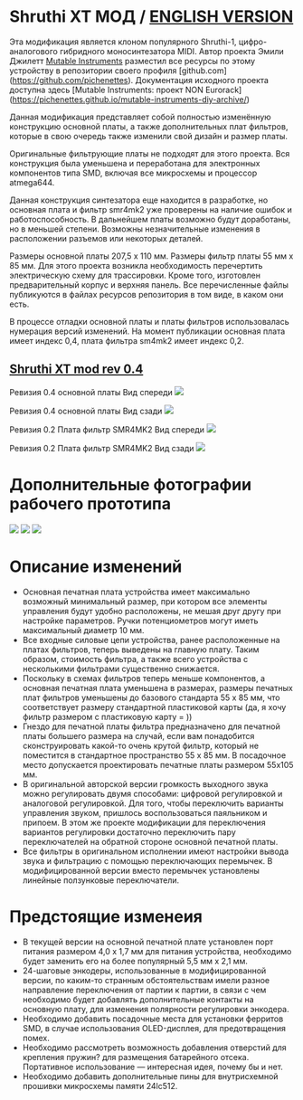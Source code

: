 # Shruthi XT МОД /  [ENGLISH VERSION](https://github.com/ibizafm0/shruthi_xt_mod/blob/main/README.md)

Эта модификация является клоном популярного Shruthi-1, цифро-аналогового гибридного моносинтезатора MIDI. Автор проекта Эмили Джилетт [Mutable Instruments](https://pichenettes.github.io/mutable-instruments-documentation/) разместил все ресурсы по этому устройству в репозитории своего профиля [github.com] (https://github.com/pichenettes). Документация исходного проекта доступна здесь [Mutable Instruments: проект NON Eurorack] (https://pichenettes.github.io/mutable-instruments-diy-archive/)

Данная модификация представляет собой полностью изменённую конструкцию основной платы, а также дополнительных плат фильтров, которые в свою очередь также изменили свой дизайн и размер платы.

Оригинальные фильтрующие платы не подходят для этого проекта. Вся конструкция была уменьшена и переработана для электронных компонентов типа SMD, включая все микросхемы и процессор atmega644.

Данная конструкция синтезатора еще находится в разработке, но основная плата и фильтр smr4mk2 уже проверены на наличие ошибок и работоспособность. В дальнейшем платы возможно будут доработаны, но в меньшей степени. Возможны незначительные изменения в расположении разъемов или некоторых деталей.

Размеры основной платы 207,5 x 110 мм. Размеры фильтр платы 55 мм х 85 мм.
Для этого проекта возникла необходимость перечертить электрическую схему для трассировки. Кроме того, изготовлен предварительный корпус и верхняя панель.
Все перечисленные файлы публикуются в файлах ресурсов репозитория в том виде, в каком они есть.

В процессе отладки основной платы и платы фильтров использовалась нумерация версий изменений. На момент публикации основная плата имеет индекс 0,4, плата фильтра sm4mk2 имеет индекс 0,2.

## [Shruthi XT mod rev 0.4](https://github.com/ibizafm0/shruthi_xt_mod)  
Ревизия 0.4 основной платы
Вид спереди
[![](https://github.com/ibizafm0/shruthi_xt_mod/blob/main/shruthixtmod/mb_shrt_xt_rev0_4_img001.jpg)](https://github.com/ibizafm0/shruthi_xt_mod/blob/main/shruthixtmod/mb_shrt_xt_rev0_4_img001.jpg)

Ревизия 0.4 основной платы
Вид сзади
[![](https://github.com/ibizafm0/shruthi_xt_mod/blob/main/shruthixtmod/mb_shrt_xt_rev0_4_img003.jpg)](https://github.com/ibizafm0/shruthi_xt_mod/blob/main/shruthixtmod/mb_shrt_xt_rev0_4_img003.jpg)

Ревизия 0.2 Плата фильтр SMR4MK2
Вид спереди 
[![](https://github.com/ibizafm0/shruthi_xt_mod/blob/main/shruthixtmod/flt_shrt_xt_rev0_2_img001.jpg)](https://github.com/ibizafm0/shruthi_xt_mod/blob/main/shruthixtmod/flt_shrt_xt_rev0_2_img001.jpg)

Ревизия 0.2 Плата фильтр SMR4MK2
Вид сзади
[![](https://github.com/ibizafm0/shruthi_xt_mod/blob/main/shruthixtmod/flt_shrt_xt_rev0_2_img002.jpg)](https://github.com/ibizafm0/shruthi_xt_mod/blob/main/shruthixtmod/flt_shrt_xt_rev0_2_img002.jpg)

Дополнительные фотографии рабочего прототипа
========

[![](https://github.com/ibizafm0/shruthi_xt_mod/blob/main/shruthixtmod/photo_m001.jpg)](https://github.com/ibizafm0/shruthi_xt_mod/blob/main/shruthixtmod/photo_m001.jpg)
[![](https://github.com/ibizafm0/shruthi_xt_mod/blob/main/shruthixtmod/photo_m002.jpg)](https://github.com/ibizafm0/shruthi_xt_mod/blob/main/shruthixtmod/photo_m002.jpg)
[![](https://github.com/ibizafm0/shruthi_xt_mod/blob/main/shruthixtmod/photo_m003.jpg)](https://github.com/ibizafm0/shruthi_xt_mod/blob/main/shruthixtmod/photo_m003.jpg)


Описание изменений
========

- Основная печатная плата устройства имеет максимально возможный минимальный размер, при котором все элементы управления будут удобно расположены, не мешая друг другу при настройке параметров. Ручки потенциометров могут иметь максимальный диаметр 10 мм.
- Все входные силовые цепи устройства, ранее расположенные на платах фильтров, теперь выведены на главную плату. Таким образом, стоимость фильтра, а также всего устройства с несколькими фильтрами существенно снижается.
- Поскольку в схемах фильтров теперь меньше компонентов, а основная печатная плата уменьшена в размерах, размеры печатных плат фильтров уменьшены до базового стандарта 55 x 85 мм, что соответствует размеру стандартной пластиковой карты (да, я хочу фильтр размером с пластиковую карту = ))
- Гнездо для печатной платы фильтра предназначено для печатной платы большего размера на случай, если вам понадобится сконструировать какой-то очень крутой фильтр, который не поместится в стандартное пространство 55 x 85 мм. В посадочное место допускается проектировать печатные платы размером 55х105 мм.
- В оригинальной авторской версии громкость выходного звука можно регулировать двумя способами: цифровой регулировкой и аналоговой регулировкой. Для того, чтобы переключить варианты управления звуком, пришлось воспользоваться паяльником и припоем. В этом же проекте модификации для переключения вариантов регулировки достаточно переключить пару переключателей на обратной стороне основной печатной платы.
- Все фильтры в оригинальном исполнении имеют настройки вывода звука и фильтрацию с помощью переключающих перемычек. В модифицированной версии вместо перемычек установлены линейные ползунковые переключатели.

Предстоящие изменеия
========

- В текущей версии на основной печатной плате установлен порт питания размером 4,0 x 1,7 мм для питания устройства, необходимо будет заменить его на более популярный 5,5 мм х 2,1 мм.
- 24-шаговые энкодеры, использованные в модифицированной версии, по каким-то странным обстоятельствам имели разное направление переключения от партии к партии, в связи с чем необходимо будет добавлять дополнительные контакты на основную плату, для изменения полярности регулировки энкодера.
- Необходимо добавить посадочные места для установки ферритов SMD, в случае использования OLED-дисплея, для предотвращения помех.
- Необходимо рассмотреть возможность добавления отверстий для крепления пружин? для размещения батарейного отсека. Портативное использование — интересная идея, почему бы и нет.
- Необходимо добавить дополнительные пины для внутрисхемной прошивки микросхемы памяти 24lc512.
